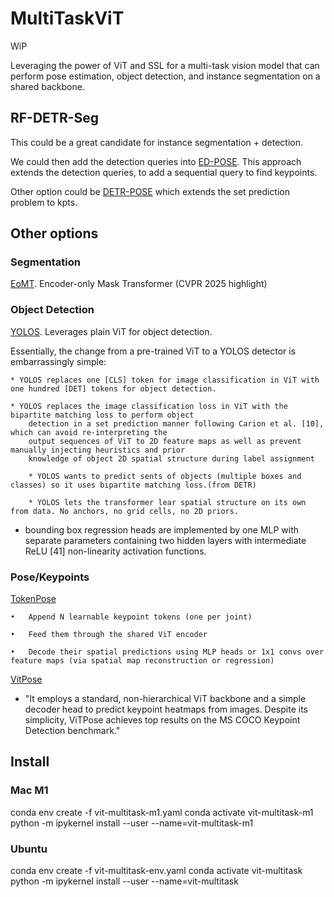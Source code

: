 # MultiTaskViT

WiP

Leveraging the power of ViT and SSL for a multi-task vision model that can perform pose estimation, object detection, and instance segmentation on a shared backbone. 



## RF-DETR-Seg

This could be a great candidate for instance segmentation + detection. 

We could then add the detection queries into [ED-POSE](https://github.com/IDEA-Research/ED-Pose). This approach extends the detection queries, to add a sequential query to find keypoints. 


Other option could be [DETR-POSE](https://github.com/SebastianJanampa/DETRPose) which extends the set prediction problem to kpts. 


## Other options

### Segmentation

[EoMT](https://huggingface.co/docs/transformers/main/model_doc/eomt). Encoder-only Mask Transformer (CVPR 2025 highlight)


### Object Detection


[YOLOS](https://huggingface.co/docs/transformers/model_doc/yolos). Leverages plain ViT for object detection. 


Essentially, the change from a pre-trained ViT to a YOLOS detector is embarrassingly simple: 

	* YOLOS replaces one [CLS] token for image classification in ViT with one hundred [DET] tokens for object detection.

 	* YOLOS replaces the image classification loss in ViT with the bipartite matching loss to perform object
		detection in a set prediction manner following Carion et al. [10], which can avoid re-interpreting the
		output sequences of ViT to 2D feature maps as well as prevent manually injecting heuristics and prior
		knowledge of object 2D spatial structure during label assignment

		* YOLOS wants to predict sents of objects (multiple boxes and classes) so it uses bipartite matching loss.(from DETR)

		* YOLOS lets the transformer lear spatial structure on its own from data. No anchors, no grid cells, no 2D priors. 


* bounding box regression heads are implemented by one MLP with separate parameters containing two hidden layers with
intermediate ReLU [41] non-linearity activation functions.

### Pose/Keypoints

[TokenPose](https://github.com/leeyegy/TokenPose)

	•	Append N learnable keypoint tokens (one per joint)

	•	Feed them through the shared ViT encoder
	
    •	Decode their spatial predictions using MLP heads or 1x1 convs over feature maps (via spatial map reconstruction or regression)

[VitPose](https://arxiv.org/abs/2204.12484)

* "It employs a standard, non-hierarchical ViT backbone and a simple decoder head to predict keypoint heatmaps from images. Despite its simplicity, ViTPose achieves top results on the MS COCO Keypoint Detection benchmark."

## Install

### Mac M1
conda env create -f vit-multitask-m1.yaml
conda activate vit-multitask-m1
python -m ipykernel install --user --name=vit-multitask-m1


### Ubuntu
conda env create -f vit-multitask-env.yaml
conda activate vit-multitask
python -m ipykernel install --user --name=vit-multitask
